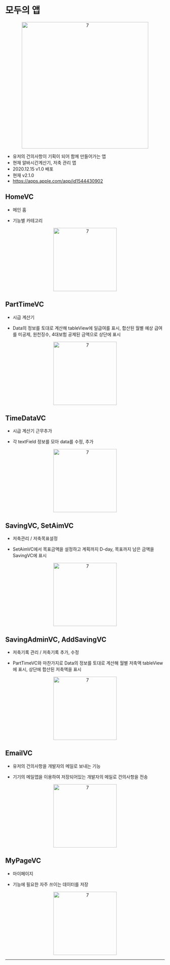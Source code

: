 # 모두의 앱

<p align="center">
<img width="400" alt="7" src="https://user-images.githubusercontent.com/62653558/105839673-3124b100-6015-11eb-9b60-db719307cecf.png">
</p>

- 유저의 건의사항이 기획이 되어 함께 만들어가는 앱
- 현재 알바시간계산기, 저축 관리 앱
- 2020.12.15 v1.0 배포
- 현재 v2.1.0
- https://apps.apple.com/app/id1544430902




## HomeVC
- 메인 홈 

- 기능별 카테고리

<p align="center">
<img width="200" alt="7" src="https://user-images.githubusercontent.com/62653558/105841107-79dd6980-6017-11eb-9af0-9f457b08ae38.gif">
</p>

## PartTimeVC
- 시급 계산기

- Data의 정보를 토대로 계산해 tableView에 일급여를 표시, 합산된 월별 예상 급여를 미공제, 원천징수, 4대보험 공제된 금액으로 상단에 표시

<p align="center">
<img width="200" alt="7" src="https://user-images.githubusercontent.com/62653558/105841123-7cd85a00-6017-11eb-941b-b5894566cb08.gif">
</p>

## TimeDataVC
- 시급 계산기 근무추가

- 각 textField 정보를 모아 data를 수정, 추가

<p align="center">
<img width="200" alt="7" src="https://user-images.githubusercontent.com/62653558/105841486-0851eb00-6018-11eb-8877-8fa6fff01eef.gif">
</p>

## SavingVC, SetAimVC
- 저축관리 / 저축목표설정

- SetAimVC에서 목표금액을 설정하고 계획까지 D-day, 목표까지 남은 금액을 SavingVC에 표시

<p align="center">
<img width="200" alt="7" src="https://user-images.githubusercontent.com/62653558/105841507-10aa2600-6018-11eb-89de-3fca51b0bd8d.gif">
</p>

## SavingAdminVC, AddSavingVC
- 저축기록 관리 / 저축기록 추가, 수정

- PartTimeVC와 마찬가지로 Data의 정보를 토대로 계산해 월별 저축액 tableView에 표시, 상단에 합산된 저축액을 표시

<p align="center">
<img width="200" alt="7" src="https://user-images.githubusercontent.com/62653558/105841513-130c8000-6018-11eb-9d8d-087d3130d05b.gif">
</p>

## EmailVC
- 유저의 건의사항을 개발자의 메일로 보내는 기능

- 기기의 메일앱을 이용하여 저장되어있는 개발자의 메일로 건의사항을 전송

<p align="center">
<img width="200" alt="7" src="https://user-images.githubusercontent.com/62653558/105841517-14d64380-6018-11eb-8e18-ff4b79215537.gif">
</p>

## MyPageVC
- 마이페이지

- 기능에 필요한 자주 쓰이는 데이터를 저장

<p align="center">
<img width="200" alt="7" src="https://user-images.githubusercontent.com/62653558/105841523-16a00700-6018-11eb-885f-7b78e5d51bc0.gif">
</p>


---

</div>
